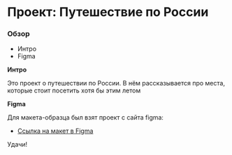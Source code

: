 # Проект: Путешествие по России

### Обзор
* Интро
* Figma

**Интро**

Это проект о путешествии по России.
В нём рассказывается про места, которые стоит посетить хотя бы этим летом


**Figma**

Для макета-образца был взят проект с сайта figma: 

* [Ссылка на макет в Figma](https://www.figma.com/file/5S2WSbEFL6awjVWJ0NWL8Q/Sprint-3_-Russia-_-desktop-mobile?node-id=28503%3A0)

Удачи!
